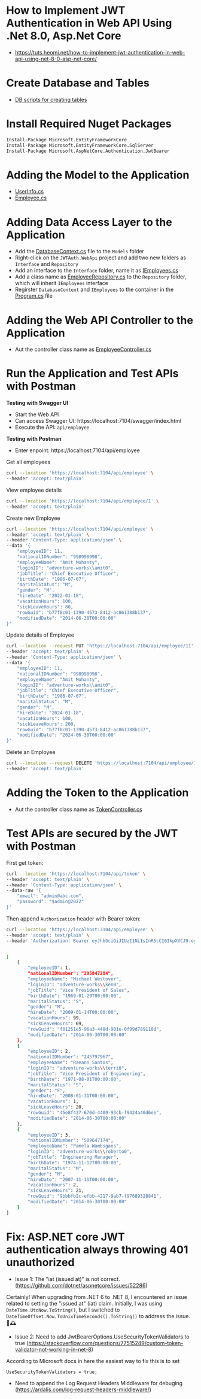 # How to Implement JWT Authentication in Web API Using .Net 8.0, Asp.Net Core
* https://tuts.heomi.net/how-to-implement-jwt-authentication-in-web-api-using-net-8-0-asp-net-core/

# Create Database and Tables

* [DB scripts for creating tables](./DBScripts/tables.sql)

# Install Required Nuget Packages

```bash
Install-Package Microsoft.EntityFrameworkCore
Install-Package Microsoft.EntityFrameworkCore.SqlServer
Install-Package Microsoft.AspNetCore.Authentication.JwtBearer
```

# Adding the Model to the Application

* [UserInfo.cs](./JWTAuth.WebApi/Models/UserInfo.cs)
* [Employee.cs](./JWTAuth.WebApi/Models/Employee.cs)

# Adding Data Access Layer to the Application

* Add the [DatabaseContext.cs](./JWTAuth.WebApi/Models/DatabaseContext.cs) file to the `Models` folder
* Right-click on the `JWTAuth.WebApi` project and add two new folders as `Interface` and `Repository`
* Add an interface to the `Interface` folder, name it as [IEmployees.cs](./JWTAuth.WebApi/Interface/IEmployees.cs)
* Add a class name as [EmployeeRepository.cs](./JWTAuth.WebApi/Repository/EmployeeRepository.cs) to the `Repository` folder, which will inherit `IEmployees` interface
* Regirster `DatabaseContext` and `IEmployees` to the container in the [Program.cs](JWTAuth.WebApi/Program.cs) file

# Adding the Web API Controller to the Application

* Aut the controller class name as [EmployeeController.cs](JWTAuth.WebApi/Controllers/EmployeeController.cs)

# Run the Application and Test APIs with Postman

**Testing with Swagger UI**
* Start the Web API
* Can access Swagger UI: https://localhost:7104/swagger/index.html
* Execute the API: `api/employee`

**Testing with Postman**
* Enter enpoint:  https://localhost:7104/api/employee


Get all employees
```bash
curl --location 'https://localhost:7104/api/employee' \
--header 'accept: text/plain'
```

View employee details
```bash
curl --location 'https://localhost:7104/api/employee/1' \
--header 'accept: text/plain'
```

Create new Employee
```bash
curl --location 'https://localhost:7104/api/employee' \
--header 'accept: text/plain' \
--header 'Content-Type: application/json' \
--data '{
    "employeeID": 11,
    "nationalIDNumber": "998998998",
    "employeeName": "Amit Mohanty",
    "loginID": "adventure-works\\amit0",
    "jobTitle": "Chief Executive Officer",
    "birthDate": "1986-07-07",
    "maritalStatus": "M",
    "gender": "M",
    "hireDate": "2022-01-18",
    "vacationHours": 100,
    "sickLeaveHours": 80,
    "rowGuid": "b77f8c01-1390-4573-8412-ac861388b137",
    "modifiedDate": "2014-06-30T00:00:00"
}'
```

Update details of Employee
```bash
curl --location --request PUT 'https://localhost:7104/api/employee/11' \
--header 'accept: text/plain' \
--header 'Content-Type: application/json' \
--data '{
    "employeeID": 11,
    "nationalIDNumber": "998998998",
    "employeeName": "Amit Mohanty",
    "loginID": "adventure-works\\amit0",
    "jobTitle": "Chief Executive Officer",
    "birthDate": "1986-07-07",
    "maritalStatus": "M",
    "gender": "M",
    "hireDate": "2024-01-18",
    "vacationHours": 100,
    "sickLeaveHours": 200,
    "rowGuid": "b77f8c01-1390-4573-8412-ac861388b137",
    "modifiedDate": "2024-06-30T00:00:00"
}'
```

Delete an Employee
```bash
curl --location --request DELETE 'https://localhost:7104/api/employee/11' \
--header 'accept: text/plain'
```

# Adding the Token to the Application

* Aut the controller class name as [TokenController.cs](JWTAuth.WebApi/Controllers/TokenController.cs)

# Test APIs are secured by the JWT with Postman

First get token:
```bash
curl --location 'https://localhost:7104/api/token' \
--header 'accept: text/plain' \
--header 'Content-Type: application/json' \
--data-raw '{
    "email": "admin@abc.com",
    "password": "$admin@2022"
}'
```

Then append `Authorization` header with Bearer token:
```bash
curl --location 'https://localhost:7104/api/employee' \
--header 'accept: text/plain' \
--header 'Authorization: Bearer eyJhbGciOiJIUzI1NiIsInR5cCI6IkpXVCJ9.eyJzdWIiOiJKV1RTZXJ2aWNlQWNjZXNzVG9rZW4iLCJqdGkiOiI3YTEwNjk3MS04MTExLTQxZGItYTU4Zi03YTYzMDhlYzc1NTkiLCJpYXQiOiIxNzIxMjk5OTYzIiwiVXNlcklkIjoiMSIsIkRpc3BsYXlOYW1lIjoiQW1pdCBNb2hhbnR5IiwiVXNlck5hbWUiOiJBZG1pbiIsIkVtYWlsIjoiYWRtaW5AYWJjLmNvbSIsImV4cCI6MTcyMTMwMDU2MywiaXNzIjoiSldUQXV0aGVudGljYXRpb25TZXJ2ZXIiLCJhdWQiOiJKV1RTZXJ2aWNlUG9zdG1hbkNsaWVudCJ9.1_2iw1mFSztyVJNQFZXe8Cz0khiSN2eGDRB-T8iP6-Q'


[
    {
        "employeeID": 1,
        "nationalIDNumber": "295847284",
        "employeeName": "Michael Westover",
        "loginID": "adventure-works\\ken0",
        "jobTitle": "Vice President of Sales",
        "birthDate": "1969-01-29T00:00:00",
        "maritalStatus": "S",
        "gender": "M",
        "hireDate": "2009-01-14T00:00:00",
        "vacationHours": 99,
        "sickLeaveHours": 69,
        "rowGuid": "f01251e5-96a3-448d-981e-0f99d789110d",
        "modifiedDate": "2014-06-30T00:00:00"
    },
    {
        "employeeID": 2,
        "nationalIDNumber": "245797967",
        "employeeName": "Raeann Santos",
        "loginID": "adventure-works\\terri0",
        "jobTitle": "Vice President of Engineering",
        "birthDate": "1971-08-01T00:00:00",
        "maritalStatus": "S",
        "gender": "F",
        "hireDate": "2008-01-31T00:00:00",
        "vacationHours": 1,
        "sickLeaveHours": 20,
        "rowGuid": "45e8f437-670d-4409-93cb-f9424a40d6ee",
        "modifiedDate": "2014-06-30T00:00:00"
    },
    {
        "employeeID": 3,
        "nationalIDNumber": "509647174",
        "employeeName": "Pamela Wambsgans",
        "loginID": "adventure-works\\roberto0",
        "jobTitle": "Engineering Manager",
        "birthDate": "1974-11-12T00:00:00",
        "maritalStatus": "M",
        "gender": "M",
        "hireDate": "2007-11-11T00:00:00",
        "vacationHours": 2,
        "sickLeaveHours": 21,
        "rowGuid": "9bbbfb2c-efbb-4217-9ab7-f97689328841",
        "modifiedDate": "2014-06-30T00:00:00"
    }
]
```


# Fix: ASP.NET core JWT authentication always throwing 401 unauthorized

* Issue 1: The "iat (issued at)" is not correct.(https://github.com/dotnet/aspnetcore/issues/52286)

Certainly! When upgrading from .NET 6 to .NET 8, I encountered an issue related to setting the "issued at" (iat) claim. Initially, I was using `DateTime.UtcNow.ToString()`, but I switched to `DateTimeOffset.Now.ToUnixTimeSeconds().ToString()` to address the issue. 🚀🕰️

* Issue 2: Need to add  JwtBearerOptions.UseSecurityTokenValidators to true (https://stackoverflow.com/questions/77515249/custom-token-validator-not-working-in-net-8)

According to Microsoft docs in here the easiest way to fix this is to set
```
UseSecurityTokenValidators = true;
```

* Need to append the Log Request Headers Middleware for debuging (https://ardalis.com/log-request-headers-middleware/)